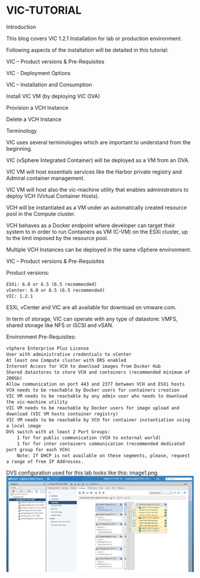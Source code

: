 # VIC-TUTORIAL



Introduction

 

This blog covers VIC 1.2.1 Installation for lab or production environment.

Following aspects of the installation will be detailed in this tutorial:

VIC – Product versions & Pre-Requisites

VIC - Deployment Options

VIC – Installation and Consumption

Install VIC VM (by deploying VIC OVA)

Provision a VCH Instance

Delete a VCH Instance

 

Terminology


VIC uses several terminologies which are important to understand from the beginning.

VIC (vSphere Integrated Container) will be deployed as a VM from an OVA.

VIC VM will host essentials services like the Harbor private registry and Admiral container management.

VIC VM will host also the vic-machine utility that enables administrators to deploy VCH (Virtual Container Hosts).

VCH will be instantiated as a VM under an automatically created resource pool in the Compute cluster.

VCH behaves as a Docker endpoint where developer can target their system to in order to run Containers as VM (C-VM) on the ESXi cluster, up to the limit imposed by the resource pool.

Multiple VCH Instances can be deployed in the same vSphere environment.

 

VIC – Product versions & Pre-Requisites

 

Product versions:

    ESXi: 6.0 or 6.5 (6.5 recommended)
    vCenter: 6.0 or 6.5 (6.5 recommended)
    VIC: 1.2.1

ESXi, vCenter and VIC are all available for download on vmware.com.

In term of storage, VIC can operate with any type of datastore: VMFS, shared storage like NFS or iSCSI and vSAN.

 

 

Environment Pre-Requisites:

    vSphere Enterprise Plus License
    User with administrative credentials to vCenter
    At least one Compute cluster with DRS enabled
    Internet Access for VCH to download images from Docker Hub
    Shared datastores to store VCH and containers (recommended minimum of 200Gb)
    Allow communication on port 443 and 2377 between VCH and ESXi hosts
    VCH needs to be reachable by Docker users for containers creation
    VIC VM needs to be reachable by any admin user who needs to download the vic-machine utility
    VIC VM needs to be reachable by Docker users for image upload and download (VIC VM hosts container registry)
    VIC VM needs to be reachable by VCH for container instantiation using a local image
    DVS switch with at least 2 Port Groups:
        1 for for public communication (VCH to external world)
        1 for for inter containers communication (recommended dedicated port group for each VCH)
        Note: If DHCP is not available on these segments, please, request a range of free IP Addresses.

 

DVS configuration used for this lab looks like this:
image1.png
![](image1.png)
